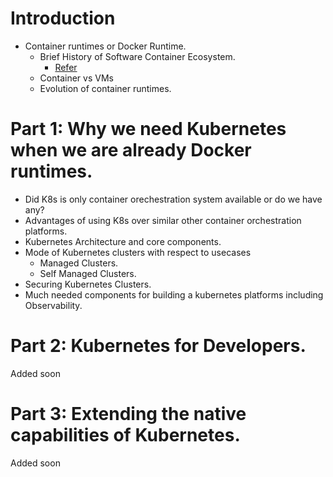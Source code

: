 # Introduction

- Container runtimes or Docker Runtime.
  - Brief History of Software Container Ecosystem. 
    - [Refer](https://blog.aquasec.com/a-brief-history-of-containers-from-1970s-chroot-to-docker-2016)
  - Container vs VMs
  - Evolution of container runtimes. 
  
# Part 1: Why we need Kubernetes when we are already Docker runtimes.

  - Did K8s is only container orechestration system available or do we have any? 
  - Advantages of using K8s over similar other container orchestration platforms.
  - Kubernetes Architecture and core components.
  - Mode of Kubernetes clusters with respect to usecases
    - Managed Clusters.
    - Self Managed Clusters.
  - Securing Kubernetes Clusters.
  - Much needed components for building a kubernetes platforms including Observability. 

# Part 2: Kubernetes for Developers.

Added soon 

# Part 3: Extending the native capabilities of Kubernetes. 

Added soon 
